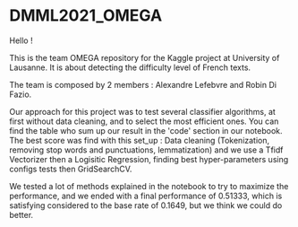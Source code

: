 # DMML2021_OMEGA

Hello !

This is the team OMEGA repository for the Kaggle project at University of Lausanne.
It is about detecting the difficulty level of French texts.

The team is composed by 2 members : Alexandre Lefebvre and Robin Di Fazio.

Our approach for this project was to test several classifier algorithms, at first without data cleaning, and to select the most efficient ones.
You can find the table who sum up our result in the 'code' section in our notebook.
The best score was find with this set_up : Data cleaning (Tokenization, removing stop words and punctuations, lemmatization) and we use
a Tfidf Vectorizer then a Logisitic Regression, finding best hyper-parameters using configs tests then GridSearchCV.

We tested a lot of methods explained in the notebook to try to maximize the performance, and we ended with a final performance of 0.51333, which is satisfying considered to the base rate of 0.1649, but we think we could do better.
